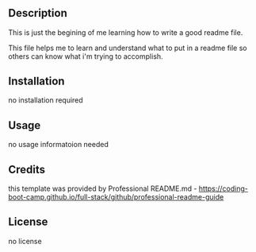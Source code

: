 # <Your-Project-Title>

## Description

This is just the begining of me learning how to write a good readme file.  

This file helps me to learn and understand what to put in a readme file so others can know what i'm trying to accomplish.  

## Installation
no installation required

## Usage

no usage informatoion needed

## Credits

this template was provided by Professional README.md - https://coding-boot-camp.github.io/full-stack/github/professional-readme-guide

## License

no license 

